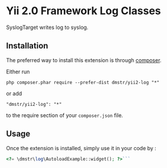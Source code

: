 Yii 2.0 Framework Log Classes
=============================
SyslogTarget writes log to syslog.

Installation
------------

The preferred way to install this extension is through [composer](http://getcomposer.org/download/).

Either run

```
php composer.phar require --prefer-dist dmstr/yii2-log "*"
```

or add

```
"dmstr/yii2-log": "*"
```

to the require section of your `composer.json` file.


Usage
-----

Once the extension is installed, simply use it in your code by  :

```php
<?= \dmstr\log\AutoloadExample::widget(); ?>```